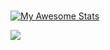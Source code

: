 # 


 [![My Awesome Stats](https://awesome-github-stats.azurewebsites.net/user-stats/jmmshn?cardType=github&theme=github-dark&Background=73141400)](https://git.io/awesome-stats-card) 

![](https://raw.githubusercontent.com/jmmshn/github-stats/master/generated/overview.svg#gh-dark-mode-only)
